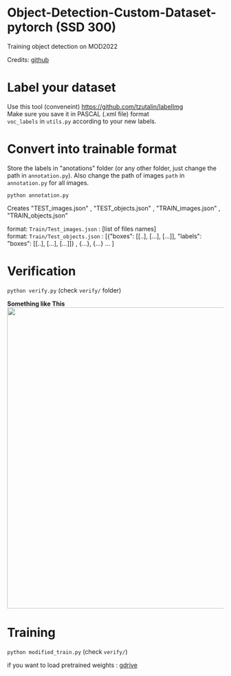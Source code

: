 # Object-Detection-Custom-Dataset-pytorch (SSD 300)
Training object detection on MOD2022 

Credits: [github](https://github.com/sgrvinod/a-PyTorch-Tutorial-to-Object-Detection/tree/0d38943b68e2664039e4c22b2838d634b656a927)

# Label your dataset
Use this tool (conveneint) https://github.com/tzutalin/labelImg  
Make sure you save it in PASCAL (.xml file) format  
`voc_labels` in `utils.py` according to your new labels. 


# Convert into trainable format
Store the labels in "anotations" folder (or any other folder, just change the path in `annotation.py`). Also change the path of images `path` in   `annotation.py` for all images.  

```python annotation.py```

Creates "TEST_images.json" , "TEST_objects.json" , "TRAIN_images.json" , "TRAIN_objects.json"  

format: `Train/Test_images.json` : [list of files names]  
format: `Train/Test_objects.json` : [{"boxes": [[..], [...], [...]], "labels": "boxes": [[..], [...], [...]]} , {...}, {...} ... ]    


# Verification

```python verify.py``` (check `verify/` folder)  

**Something like This**   
   <img src="https://github.com/ppriyank/Object-Detection-Custom-Dataset-pytorch/blob/master/verify/7.jpg" width="700">



# Training 

```python modified_train.py``` (check `verify/`)   

if you want to load pretrained weights : [gdrive](https://drive.google.com/file/d/19pgfEaFIUSiQ9bcwqBbU0bTDmk2KK0cJ/view?usp=sharing) 
